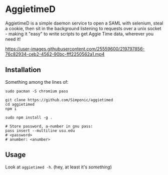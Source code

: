 # AggietimeD

AggietimeD is a simple daemon service to open a SAML with selenium, steal a cookie,
then sit in the background listening to requests over a unix socket - making it 
"easy" to write scripts to get Aggie Time data, wherever you need it!

https://user-images.githubusercontent.com/25559600/219797856-76c82934-ceb2-4562-90bc-fff2250562a1.mp4

## Installation

Something among the lines of:

```
sudo pacman -S chromium pass

git clone https://github.com/Simponic/aggietimed
cd aggietimed
npm i

sudo npm install -g .

# Store password, a-number in gnu pass:
pass insert --multiline usu.edu
# <password>
# anumber: <anumber>
```

## Usage

Look at `aggietimed -h`. (hey, at least it's _something_)
